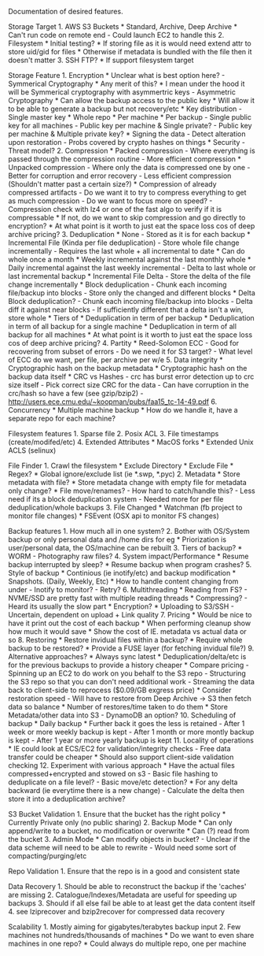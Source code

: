 Documentation of desired features.

Storage Target
	1. AWS S3 Buckets
		* Standard, Archive, Deep Archive
		* Can't run code on remote end
			- Could launch EC2 to handle this
	2. Filesystem
		* Initial testing?
		* If storing file as it is would need extend attr to store uid/gid for files
		* Otherwise if metadata is bundled with the file then it doesn't matter
	3. SSH FTP?
		* If support filesystem target

Storage Feature
	1. Encryption
		* Unclear what is best option here?
			- Symmerical Cryptography
				* Any merit of this?
				* I mean under the hood it will be Symmerical cryptography with asymmertric keys
			- Asymmetric Cryptography
				* Can allow the backup access to the public key
				* Will allow it to be able to generate a backup but not recovery/etc
		* Key distribution
			- Single master key
				* Whole repo
				* Per machine
				* Per backup
			- Single public key for all machines
			- Public key per machine & Single private?
			- Public key per machine & Multiple private key?
		* Signing the data
			- Detect alteration upon restoration
			- Probs covered by crypto hashes on things
		* Security
			- Threat model?
	2. Compression
		* Packed compression
			- Where everything is passed through the compression routine
			- More efficient compression
		* Unpacked compression
			- Where only the data is compressed one by one
			- Better for corruption and error recovery
			- Less efficient compression (Shouldn't matter past a certain size?)
		* Compression of already compressed artifacts
			- Do we want it to try to compress everything to get as much compression
			- Do we want to focus more on speed?
			- Compression check with lz4 or one of the fast algo to verify if it is compressable
				* If not, do we want to skip compression and go directly to encryption?
		* At what point is it worth to just eat the space loss cos of deep archive pricing?
	3. Deduplication
		* None
			- Stored as it is for each backup
		* Incremental File (Kinda per file deduplication)
			- Store whole file change incrementally
			- Requires the last whole + all incremental to date
				* Can do whole once a month
				* Weekly incremental against the last monthly whole
				* Daily incremental against the last weekly incremental
			- Delta to last whole or last incremental backup
		* Incremental File Delta
			- Store the delta of the file change incrementally
		* Block deduplication
			- Chunk each incoming file/backup into blocks
			- Store only the changed and different blocks
		* Delta Block deduplication?
			- Chunk each incoming file/backup into blocks
			- Delta diff it against near blocks
			- If sufficiently different that a delta isn't a win, store whole
		* Tiers of
			* Deduplication in term of per backup
			* Deduplication in term of all backup for a single machine
			* Deduplication in term of all backup for all machines
		* At what point is it worth to just eat the space loss cos of deep archive pricing?
	4. Partity
		* Reed-Solomon ECC
			- Good for recovering from subset of errors
			- Do we need it for S3 target?
			- What level of ECC do we want, per file, per archive per w/e
	5. Data integrity
		* Cryptographic hash on the backup metadata
		* Cryptographic hash on the backup data itself
		* CRC vs Hashes
			- crc has burst error detection up to crc size itself
			- Pick correct size CRC for the data
			- Can have corruption in the crc/hash so have a few (see gzip/bzip2)
			- http://users.ece.cmu.edu/~koopman/pubs/faa15_tc-14-49.pdf
	6. Concurrency
		* Multiple machine backup
		* How do we handle it, have a separate repo for each machine?

Filesystem features
	1. Sparse file
	2. Posix ACL
	3. File timestamps (create/modifed/etc)
	4. Extended Attributes
		* MacOS forks
		* Extended Unix ACLS (selinux)

File Finder
	1. Crawl the filesystem
		* Exclude Directory
		* Exclude File
		* Regex?
		* Global ignore/exclude list (ie *.swp, *.pyc)
	2. Metadata
		* Store metadata with file?
		* Store metadata change with empty file for metadata only change?
		* File move/renames?
			- How hard to catch/handle this?
			- Less need if its a block deduplication system
			- Needed more for per file deduplication/whole backups
	3. File Changed
		* Watchman (fb project to monitor file changes)
		* FSEvent (OSX api to monitor FS changes)

Backup features
	1. How much all in one system?
	2. Bother with OS/System backup or only personal data and /home dirs for eg
		* Priorization is user/personal data, the OS/machine can be rebuilt
	3. Tiers of backup?
		* WORM - Photography raw files?
	4. System impact/Performance
		* Resume backup interrupted by sleep?
		* Resume backup when program crashes?
	5. Style of backup
		* Continious (ie inotify/etc) and backup modification
		* Snapshots. (Daily, Weekly, Etc)
		* How to handle content changing from under
			- Inotify to monitor?
			- Retry?
	6. Multithreading
		* Reading from FS?
			- NVME/SSD are pretty fast with multiple reading threads
		* Compressing?
			- Heard its usually the slow part
		* Encryption?
		* Uploading to S3/SSH
			- Uncertain, dependent on upload + Link quality
	7. Pricing
		* Would be nice to have it print out the cost of each backup
		* When performing cleanup show how much it would save
		* Show the cost of IE. metadata vs actual data or so
	8. Restoring
		* Restore invidual files within a backup?
		* Require whole backup to be restored?
		* Provide a FUSE layer (for fetching invidual file?)
	9. Alternative approaches?
		* Always sync latest
		* Deduplication/delta/etc is for the previous backups to provide a history cheaper
		* Compare pricing
			- Spinning up an EC2 to do work on you behalf to the S3 repo
			- Structuring the S3 repo so that you can don't need additional work
			- Streaming the data back to client-side to reprocess ($0.09/GB exgress price)
		* Consider restoration speed
			- Will have to restore from Deep Archive -> S3 then fetch data so balance
				* Number of restores/time taken to do them
		* Store Metadata/other data into S3
			- DynamoDB an option?
	10. Scheduling of backup
		* Daily backup
		* Further back it goes the less is retained
			- After 1 week or more weekly backup is kept
			- After 1 month or more montly backup is kept
			- After 1 year or more yearly backup is kept
	11. Locality of operations
		* IE could look at ECS/EC2 for validation/integrity checks
			- Free data transfer could be cheaper
		* Should also support client-side validation checking
	12. Experiment with various approach
		* Have the actual files compressed+encrypted and stowed on s3
			- Basic file hashing to deduplicate on a file level?
			- Basic move/etc detection?
		* For any delta backward (ie everytime there is a new change)
			- Calculate the delta then store it into a deduplication archive?

S3 Bucket Validation
	1. Ensure that the bucket has the right policy
		* Currently Private only (no public sharing)
	2. Backup Mode
		* Can only append/write to a bucket, no modification or overwrite
		* Can (?) read from the bucket
	3. Admin Mode
		* Can modify objects in bucket?
			- Unclear if the data scheme will need to be able to rewrite
			- Would need some sort of compacting/purging/etc

Repo Validation
	1. Ensure that the repo is in a good and consistent state

Data Recovery
	1. Should be able to reconstruct the backup if the 'caches' are missing
	2. Catalogue/Indexes/Metadata are useful for speeding up backups
	3. Should if all else fail be able to at least get the data content itself
	4. see lziprecover and bzip2recover for compressed data recovery

Scalability
	1. Mostly aiming for gigabytes/terabytes backup input
	2. Few machines not hundreds/thousands of machines
		* Do we want to even share machines in one repo?
		* Could always do multiple repo, one per machine
